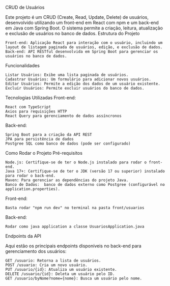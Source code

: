 CRUD de Usuários

Este projeto é um CRUD (Create, Read, Update, Delete) de usuários, desenvolvido utilizando um front-end em React com npm e um back-end em Java com Spring Boot. O sistema permite a criação, leitura, atualização e exclusão de usuários no banco de dados.
Estrutura do Projeto

    Front-end: Aplicação React para interação com o usuário, incluindo um layout de listagem paginada de usuários, edição, e exclusão de dados.
    Back-end: API RESTful desenvolvida em Spring Boot para gerenciar os usuários no banco de dados.

Funcionalidades

    Listar Usuários: Exibe uma lista paginada de usuários.
    Cadastrar Usuários: Um formulário para adicionar novos usuários.
    Editar Usuários: Permite a edição dos dados de um usuário existente.
    Excluir Usuários: Permite excluir usuários do banco de dados.

Tecnologias Utilizadas
Front-end:

    React com TypeScript
    Axios para requisições HTTP
    React Query para gerenciamento de dados assíncronos

Back-end:

    Spring Boot para a criação da API REST
    JPA para persistência de dados
    Postgree SQL como banco de dados (pode ser configurado)

Como Rodar o Projeto
Pré-requisitos

    Node.js: Certifique-se de ter o Node.js instalado para rodar o front-end.
    Java 17+: Certifique-se de ter o JDK (versão 17 ou superior) instalado para rodar o back-end.
    Maven: Para gerenciar as dependências do projeto Java.
    Banco de Dados:  banco de dados externo como Postgree (configurável no application.properties).

Front-end:

    Basta rodar "npm run dev" no terminal na pasta front/usuarios
    
Back-end:

    Rodar como java application a classe UsuariosApplication.java
    
Endpoints da API

Aqui estão os principais endpoints disponíveis no back-end para gerenciamento dos usuários:

    GET /usuario: Retorna a lista de usuários.
    POST /usuario: Cria um novo usuário.
    PUT /usuario/{id}: Atualiza um usuário existente.
    DELETE /usuario/{id}: Deleta um usuário pelo ID.
    GET /usuario/byNome?nome={nome}: Busca um usuário pelo nome.
